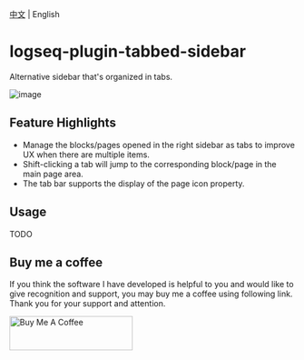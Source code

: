 [中文](README.md) | English

# logseq-plugin-tabbed-sidebar

Alternative sidebar that's organized in tabs.

![image](https://github.com/sethyuan/logseq-plugin-tabbed-sidebar/assets/3410293/48a6d87e-3a47-4b1f-886e-d3d942be83a5)

## Feature Highlights

- Manage the blocks/pages opened in the right sidebar as tabs to improve UX when there are multiple items.
- Shift-clicking a tab will jump to the corresponding block/page in the main page area.
- The tab bar supports the display of the page icon property.

## Usage

TODO

## Buy me a coffee

If you think the software I have developed is helpful to you and would like to give recognition and support, you may buy me a coffee using following link. Thank you for your support and attention.

<a href="https://www.buymeacoffee.com/sethyuan" target="_blank"><img src="https://cdn.buymeacoffee.com/buttons/v2/default-blue.png" alt="Buy Me A Coffee" style="height: 60px !important;width: 217px !important;" ></a>

